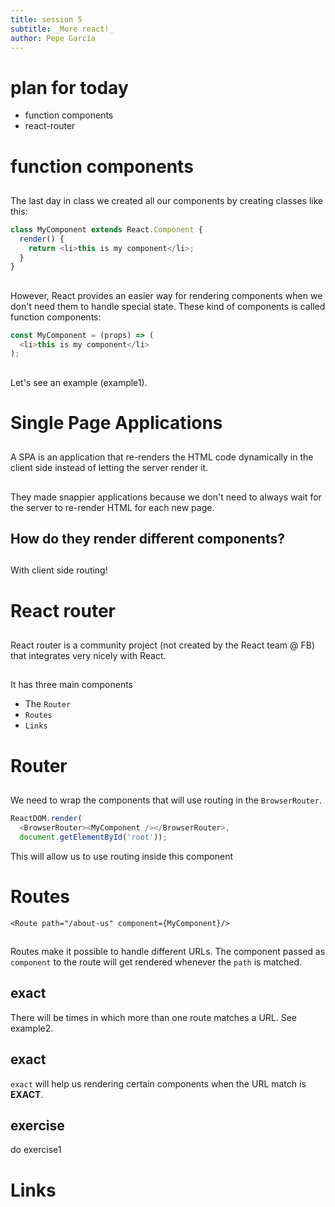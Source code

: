 ```yaml
---
title: session 5
subtitle: _More react!_
author: Pepe García
---
```


# plan for today

- function components
- react-router

# function components

##

The last day in class we created all our components by creating
classes like this:

```javascript
class MyComponent extends React.Component {
  render() {
    return <li>this is my component</li>;
  }
}
```

##

However, React provides an easier way for rendering components when we
don't need them to handle special state.  These kind of components is
called function components:

```javascript
const MyComponent = (props) => (
  <li>this is my component</li>
);
```

##

Let's see an example (example1).

# Single Page Applications

##

A SPA is an application that re-renders the HTML code dynamically in
the client side instead of letting the server render it.

##

They made snappier applications because we don't need to always wait
for the server to re-render HTML for each new page.

## How do they render different components?

##

With client side routing!

# React router

##

React router is a community project (not created by the React team @
FB) that integrates very nicely with React.

##

It has three main components

- The `Router`
- `Routes`
- `Links`

# Router

##

We need to wrap the components that will use routing in the `BrowserRouter`.

```javascript
ReactDOM.render(
  <BrowserRouter><MyComponent /></BrowserRouter>,
  document.getElementById('root'));
```

This will allow us to use routing inside this component

# Routes 

`<Route path="/about-us" component={MyComponent}/>`

##

Routes make it possible to handle different URLs.  The component
passed as `component` to the route will get rendered whenever the
`path` is matched.

## exact

There will be times in which more than one route matches a URL.  See example2.

## exact

`exact` will help us rendering certain components when the URL match is **EXACT**.

## exercise

do exercise1

# Links


